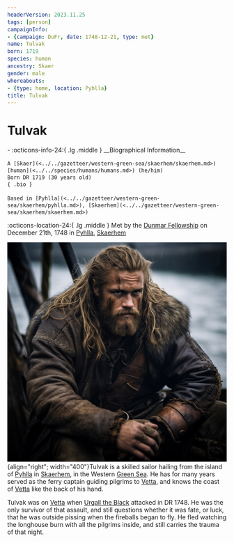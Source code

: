 ```yaml
---
headerVersion: 2023.11.25
tags: [person]
campaignInfo:
- {campaign: DuFr, date: 1748-12-21, type: met}
name: Tulvak
born: 1719
species: human
ancestry: Skaer
gender: male
whereabouts:
- {type: home, location: Pyhlla}
title: Tulvak
---
```

# Tulvak
<div class="grid cards ext-narrow-margin ext-one-column" markdown>
- :octicons-info-24:{ .lg .middle } __Biographical Information__

    A [Skaer](<../../gazetteer/western-green-sea/skaerhem/skaerhem.md>) [human](<../../species/humans/humans.md>) (he/him)  
    Born DR 1719 (30 years old)  
    { .bio }

    Based in [Pyhlla](<../../gazetteer/western-green-sea/skaerhem/pyhlla.md>), [Skaerhem](<../../gazetteer/western-green-sea/skaerhem/skaerhem.md>)
</div>



:octicons-location-24:{ .lg .middle } Met by the [Dunmar Fellowship](<../pcs/dunmar-fellowship/dunmar-fellowship.md>) on December 21th, 1748 in [Pyhlla](<../../gazetteer/western-green-sea/skaerhem/pyhlla.md>), [Skaerhem](<../../gazetteer/western-green-sea/skaerhem/skaerhem.md>)  


![Tulvak](../../assets/tulvak.png){align="right"; width="400"}Tulvak is a skilled sailor hailing from the island of [Pyhlla](<../../gazetteer/western-green-sea/skaerhem/pyhlla.md>) in [Skaerhem](<../../gazetteer/western-green-sea/skaerhem/skaerhem.md>), in the Western [Green Sea](<../../gazetteer/green-sea.md>). He has for many years served as the ferry captain guiding pilgrims to [Vetta](<../../gazetteer/western-green-sea/skaerhem/vetta.md>), and knows the coast of [Vetta](<../../gazetteer/western-green-sea/skaerhem/vetta.md>) like the back of his hand. 


Tulvak was on [Vetta](<../../gazetteer/western-green-sea/skaerhem/vetta.md>) when [Urgall the Black](<./urgall-the-black.md>) attacked in DR 1748. He was the only survivor of that assault, and still questions whether it was fate, or luck, that he was outside pissing when the fireballs began to fly. He fled watching the longhouse burn with all the pilgrims inside, and still carries the trauma of that night. 
